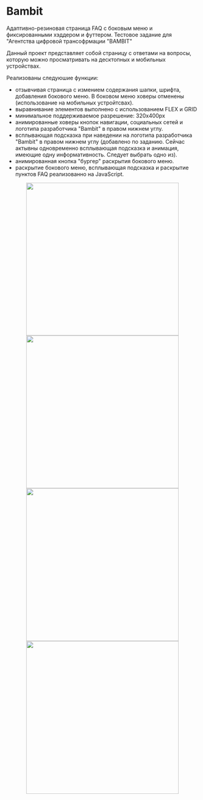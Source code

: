# Bambit

Адаптивно-резиновая страница FAQ с боковым меню и фиксированными хэддером и футтером. 
Тестовое задание для "Агентства цифровой трансофрмации "BAMBIT"

Данный проект представляет собой страницу с ответами на вопросы, которую можно просматривать на десктопных и мобильных устройствах.


Реализованы следуюшие функции:

- отзывчивая страница с измением содержания шапки, шрифта, добавления бокового меню. В боковом меню ховеры отменены (использование на мобильных устройтсвах).
- выравнивание элементов выполнено с использованием FLEX и GRID
- минимальное поддерживаемое разрешение: 320х400px
- анимированные ховеры кнопок навигации, социальных сетей и логотипа разработчика "Bambit" в правом нижнем углу.
- всплывающая подсказка при наведении на логотипа разработчика "Bambit" в правом нижнем углу (добавлено по заданию. Сейчас актывны одновременно всплывающая подсказка и анимация, имеющие одну информативность. Следует выбрать одно из).
- анимированная кнопка "бургер" раскрытия бокового меню.
- раскрытие бокового меню, всплывающая подсказка и раскрытие пунктов FAQ реализованно на JavaScript.

<p align="center">
  <img src="https://user-images.githubusercontent.com/105170642/200370353-bd32ddb6-970c-4f8e-b2be-c385387c2bfd.png" height="400" />
  <img src="https://user-images.githubusercontent.com/105170642/200370372-e47a6c48-8486-4688-9ac6-134ae78940a6.png" height="400" />
  <img src="https://user-images.githubusercontent.com/105170642/200370381-d41fa787-de39-4c84-a298-9ba00caebd26.png" height="400" />
  <img src="https://user-images.githubusercontent.com/105170642/200370384-a1577809-3bb3-421f-91c3-0a7d39d8a296.png" height="400" />
</p>

